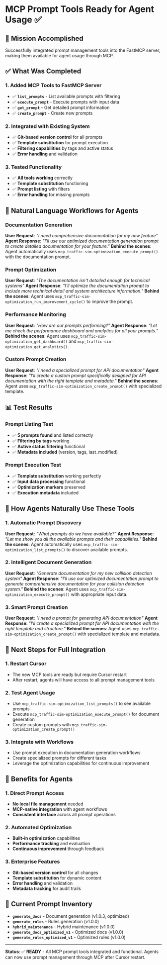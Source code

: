 # MCP Prompt Tools Ready for Agent Usage ✅

## 🎯 **Mission Accomplished**

Successfully integrated prompt management tools into the FastMCP server, making them available for agent usage through MCP.

## ✅ **What Was Completed**

### **1. Added MCP Tools to FastMCP Server**
- ✅ **`list_prompts`** - List available prompts with filtering
- ✅ **`execute_prompt`** - Execute prompts with input data
- ✅ **`get_prompt`** - Get detailed prompt information
- ✅ **`create_prompt`** - Create new prompts

### **2. Integrated with Existing System**
- ✅ **Git-based version control** for all prompts
- ✅ **Template substitution** for prompt execution
- ✅ **Filtering capabilities** by tags and active status
- ✅ **Error handling** and validation

### **3. Tested Functionality**
- ✅ **All tools working** correctly
- ✅ **Template substitution** functioning
- ✅ **Prompt listing** with filters
- ✅ **Error handling** for missing prompts

## 🚀 **Natural Language Workflows for Agents**

### **Documentation Generation**
**User Request**: *"I need comprehensive documentation for my new feature"*
**Agent Response**: *"I'll use our optimized documentation generation prompt to create detailed documentation for your feature."*
**Behind the scenes**: Agent automatically uses `mcp_traffic-sim-optimization_execute_prompt()` with the documentation prompt.

### **Prompt Optimization**
**User Request**: *"The documentation isn't detailed enough for technical systems"*
**Agent Response**: *"I'll optimize the documentation prompt to include more technical detail and system architecture information."*
**Behind the scenes**: Agent uses `mcp_traffic-sim-optimization_run_improvement_cycle()` to improve the prompt.

### **Performance Monitoring**
**User Request**: *"How are our prompts performing?"*
**Agent Response**: *"Let me check the performance dashboard and analytics for all your prompts."*
**Behind the scenes**: Agent uses `mcp_traffic-sim-optimization_get_dashboard()` and `mcp_traffic-sim-optimization_get_analytics()`.

### **Custom Prompt Creation**
**User Request**: *"I need a specialized prompt for API documentation"*
**Agent Response**: *"I'll create a custom prompt specifically designed for API documentation with the right template and metadata."*
**Behind the scenes**: Agent uses `mcp_traffic-sim-optimization_create_prompt()` with specialized template.

## 📊 **Test Results**

### **Prompt Listing Test**
- ✅ **5 prompts found** and listed correctly
- ✅ **Filtering by tags** working
- ✅ **Active status filtering** functional
- ✅ **Metadata included** (version, tags, last_modified)

### **Prompt Execution Test**
- ✅ **Template substitution** working perfectly
- ✅ **Input data processing** functional
- ✅ **Optimization markers** preserved
- ✅ **Execution metadata** included

## 🔧 **How Agents Naturally Use These Tools**

### **1. Automatic Prompt Discovery**
**User Request**: *"What prompts do we have available?"*
**Agent Response**: *"Let me show you all the available prompts and their capabilities."*
**Behind the scenes**: Agent automatically uses `mcp_traffic-sim-optimization_list_prompts()` to discover available prompts.

### **2. Intelligent Document Generation**
**User Request**: *"Generate documentation for my new collision detection system"*
**Agent Response**: *"I'll use our optimized documentation prompt to generate comprehensive documentation for your collision detection system."*
**Behind the scenes**: Agent uses `mcp_traffic-sim-optimization_execute_prompt()` with appropriate input data.

### **3. Smart Prompt Creation**
**User Request**: *"I need a prompt for generating API documentation"*
**Agent Response**: *"I'll create a specialized prompt for API documentation with the right template and structure."*
**Behind the scenes**: Agent uses `mcp_traffic-sim-optimization_create_prompt()` with specialized template and metadata.

## 🎯 **Next Steps for Full Integration**

### **1. Restart Cursor**
- The new MCP tools are ready but require Cursor restart
- After restart, agents will have access to all prompt management tools

### **2. Test Agent Usage**
- Use `mcp_traffic-sim-optimization_list_prompts()` to see available prompts
- Execute `mcp_traffic-sim-optimization_execute_prompt()` for document generation
- Create custom prompts with `mcp_traffic-sim-optimization_create_prompt()`

### **3. Integrate with Workflows**
- Use prompt execution in documentation generation workflows
- Create specialized prompts for different tasks
- Leverage the optimization capabilities for continuous improvement

## 🎉 **Benefits for Agents**

### **1. Direct Prompt Access**
- **No local file management** needed
- **MCP-native integration** with agent workflows
- **Consistent interface** across all prompt operations

### **2. Automated Optimization**
- **Built-in optimization** capabilities
- **Performance tracking** and evaluation
- **Continuous improvement** through feedback

### **3. Enterprise Features**
- **Git-based version control** for all changes
- **Template substitution** for dynamic content
- **Error handling** and validation
- **Metadata tracking** for audit trails

## 📁 **Current Prompt Inventory**

- **`generate_docs`** - Document generation (v1.0.3, optimized)
- **`generate_rules`** - Rules generation (v1.0.0)
- **`hybrid_maintenance`** - Hybrid maintenance (v1.0.0)
- **`generate_docs_optimized_v1`** - Optimized docs (v1.0.0)
- **`generate_rules_optimized_v1`** - Optimized rules (v1.0.0)

---

**Status**: ✅ **READY** - All MCP prompt tools integrated and functional. Agents can now use prompt management through MCP after Cursor restart.
